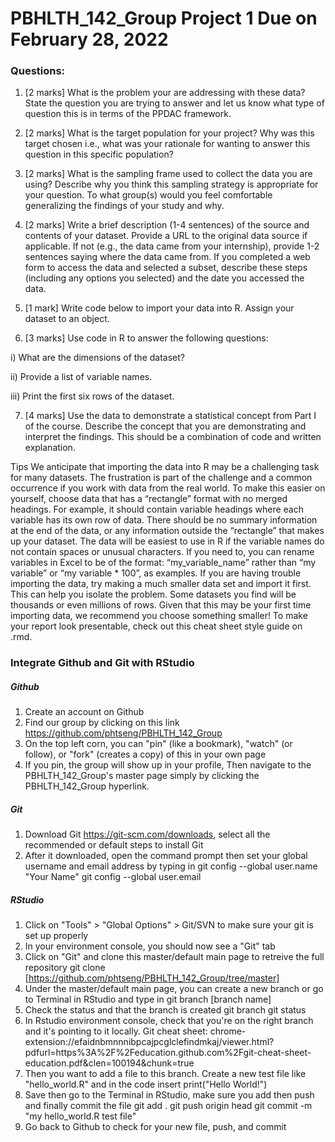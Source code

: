 # PBHLTH_142_Group Project 1 Due on February 28, 2022
### Questions:

1. [2 marks] What is the problem your are addressing with these data? State the question you are trying
to answer and let us know what type of question this is in terms of the PPDAC framework.


2. [2 marks] What is the target population for your project? Why was this target chosen i.e., what was
your rationale for wanting to answer this question in this specific population?


3. [2 marks] What is the sampling frame used to collect the data you are using? Describe why you think
this sampling strategy is appropriate for your question. To what group(s) would you feel comfortable
generalizing the findings of your study and why.


4. [2 marks] Write a brief description (1-4 sentences) of the source and contents of your dataset. Provide a
URL to the original data source if applicable. If not (e.g., the data came from your internship), provide
1-2 sentences saying where the data came from. If you completed a web form to access the data and
selected a subset, describe these steps (including any options you selected) and the date you accessed
the data.


5. [1 mark] Write code below to import your data into R. Assign your dataset to an object.


6. [3 marks] Use code in R to answer the following questions:

i) What are the dimensions of the dataset?

ii) Provide a list of variable names.

iii) Print the first six rows of the dataset.


7. [4 marks] Use the data to demonstrate a statistical concept from Part I of the course. Describe the
concept that you are demonstrating and interpret the findings. This should be a combination of code
and written explanation.

Tips
We anticipate that importing the data into R may be a challenging task for many datasets.
The frustration is part of the challenge and a common occurrence if you work with data from the real world.
To make this easier on yourself, choose data that has a “rectangle” format with no merged headings.
For example, it should contain variable headings where each variable has its own row of data. There
should be no summary information at the end of the data, or any information outside the “rectangle”
that makes up your dataset.
The data will be easiest to use in R if the variable names do not contain spaces or unusual characters.
If you need to, you can rename variables in Excel to be of the format: “my_variable_name” rather
than “my variable” or “my variable * 100”, as examples.
If you are having trouble importing the data, try making a much smaller data set and import it first.
This can help you isolate the problem. Some datasets you find will be thousands or even millions of
rows. Given that this may be your first time importing data, we recommend you choose something
smaller!
To make your report look presentable, check out this cheat sheet style guide on .rmd.


### Integrate Github and Git with RStudio
##### Github
1) Create an account on Github
2) Find our group by clicking on this link https://github.com/phtseng/PBHLTH_142_Group
3) On the top left corn, you can "pin" (like a bookmark), "watch" (or follow), or "fork" (creates a copy) of this in your own page
4) If you pin, the group will show up in your profile, Then navigate to the PBHLTH_142_Group's master page simply by clicking the PBHLTH_142_Group hyperlink.

##### Git
1) Download Git https://git-scm.com/downloads, select all the recommended or default steps to install Git
2) After it downloaded, open the command prompt then set your global username and email address by typing in
  git config --global user.name "Your Name"
  git config --global user.email

##### RStudio
1) Click on "Tools" > "Global Options" > Git/SVN to make sure your git is set up properly
2) In your environment console, you should now see a "Git" tab
3) Click on "Git" and clone this master/default main page to retreive the full repository
    git clone [https://github.com/phtseng/PBHLTH_142_Group/tree/master]
4) Under the master/default main page, you can create a new branch or go to Terminal in RStudio and type in 
    git branch [branch name]
5) Check the status and that the branch is created
    git branch
    git status
6) In Rstudio environment console, check that you're on the right branch and it's pointing to it locally.
 Git cheat sheet: chrome-extension://efaidnbmnnnibpcajpcglclefindmkaj/viewer.html?pdfurl=https%3A%2F%2Feducation.github.com%2Fgit-cheat-sheet-education.pdf&clen=100194&chunk=true
 7) Then you want to add a file to this branch. Create a new test file like "hello_world.R" and in the code insert 
   print("Hello World!")
 8) Save then go to the Terminal in RStudio, make sure you add then push and finally commit the file
    git add .
    git push origin head
    git commit -m "my hello_world.R test file"
  9) Go back to Github to check for your new file, push, and commit

